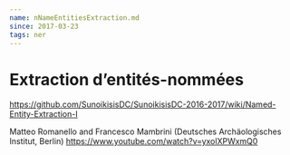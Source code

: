 ```yaml
---
name: nNameEntitiesExtraction.md
since: 2017-03-23
tags: ner
---
```


# Extraction d’entités-nommées

https://github.com/SunoikisisDC/SunoikisisDC-2016-2017/wiki/Named-Entity-Extraction-I

Matteo Romanello and Francesco Mambrini (Deutsches Archäologisches Institut, Berlin) https://www.youtube.com/watch?v=yxolXPWxmQ0